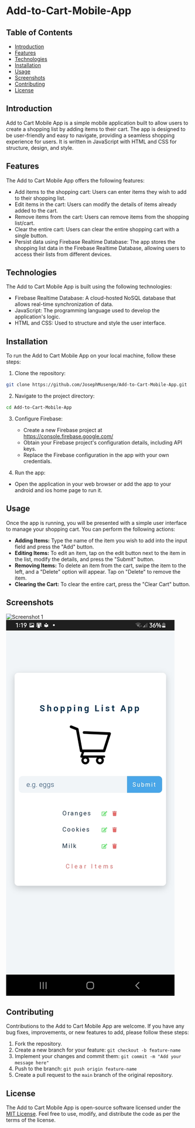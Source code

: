 # Add-to-Cart-Mobile-App

## Table of Contents

- [Introduction](#introduction)
- [Features](#features)
- [Technologies](#technologies)
- [Installation](#installation)
- [Usage](#usage)
- [Screenshots](#screenshots)
- [Contributing](#contributing)
- [License](#license)

## Introduction

Add to Cart Mobile App is a simple mobile application built to allow users to create a shopping list by adding items to their cart. The app is designed to be user-friendly and easy to navigate, providing a seamless shopping experience for users. It is written in JavaScript with HTML and CSS for structure, design, and style.

## Features

The Add to Cart Mobile App offers the following features:

- Add items to the shopping cart: Users can enter items they wish to add to their shopping list.
- Edit items in the cart: Users can modify the details of items already added to the cart.
- Remove items from the cart: Users can remove items from the shopping list/cart.
- Clear the entire cart: Users can clear the entire shopping cart with a single button.
- Persist data using Firebase Realtime Database: The app stores the shopping list data in the Firebase Realtime Database, allowing users to access their lists from different devices.

## Technologies

The Add to Cart Mobile App is built using the following technologies:

- Firebase Realtime Database: A cloud-hosted NoSQL database that allows real-time synchronization of data.
- JavaScript: The programming language used to develop the application's logic.
- HTML and CSS: Used to structure and style the user interface.

## Installation

To run the Add to Cart Mobile App on your local machine, follow these steps:

1. Clone the repository:

```bash
git clone https://github.com/JosephMusenge/Add-to-Cart-Mobile-App.git
```

2. Navigate to the project directory:

```bash
cd Add-to-Cart-Mobile-App
```

3. Configure Firebase:

   - Create a new Firebase project at https://console.firebase.google.com/
   - Obtain your Firebase project's configuration details, including API keys.
   - Replace the Firebase configuration in the app with your own credentials.

4. Run the app:

  - Open the application in your web browser or add the app to your android and ios home page to run it.

## Usage

Once the app is running, you will be presented with a simple user interface to manage your shopping cart. You can perform the following actions:

- **Adding Items:** Type the name of the item you wish to add into the input field and press the "Add" button.
- **Editing Items:** To edit an item, tap on the edit button next to the item in the list, modify the details, and press the "Submit" button.
- **Removing Items:** To delete an item from the cart, swipe the item to the left, and a "Delete" option will appear. Tap on "Delete" to remove the item.
- **Clearing the Cart:** To clear the entire cart, press the "Clear Cart" button.

## Screenshots

![Screenshot 1](screenshots/screenshot1.png)
![Screenshot 2](screenshots/Screenshot_20230731-011922_Chrome.jpg)

## Contributing

Contributions to the Add to Cart Mobile App are welcome. If you have any bug fixes, improvements, or new features to add, please follow these steps:

1. Fork the repository.
2. Create a new branch for your feature: `git checkout -b feature-name`
3. Implement your changes and commit them: `git commit -m "Add your message here"`
4. Push to the branch: `git push origin feature-name`
5. Create a pull request to the `main` branch of the original repository.

## License

The Add to Cart Mobile App is open-source software licensed under the [MIT License](LICENSE). Feel free to use, modify, and distribute the code as per the terms of the license.
